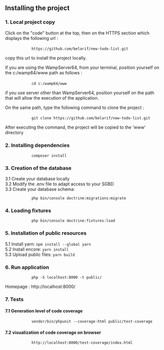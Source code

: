 ## Installing the project
### 1.  Local project copy
Click on the "code" button at the top, then on the HTTPS section which displays the following url :
####
                https://github.com/belarif/new-todo-list.git 

copy this url to install the project locally.

If you are using the WampServer64, from your terminal, position yourself on the c:/wamp64/www path as follows :
####
                cd c:/wamp64/www
if you use server other than WampServer64, position yourself on the path that will allow the execution of the application.

On the same path, type the following command to clone the project :
####
                git clone https://github.com/belarif/new-todo-list.git

After executing the command, the project will be copied to the 'www' directory

### 2.  Installing dependencies
                composer install

### 3.  Creation of the database
3.1 Create your database locally   
3.2 Modify the .env file to adapt access to your SGBD  
3.3 Create your database schema:

                php bin/console doctrine:migrations:migrate
### 4.  Loading fixtures
                php bin/console doctrine:fixtures:load

### 5.  Installation of public resources
5.1 Install yarn: `npm install --global yarn`   
5.2 Install encore: `yarn install`  
5.3 Upload public files: `yarn build`

### 6.  Run application
                php -S localhost:8000 -t public/
Homepage : http://localhost:8000/

### 7.  Tests
#### 7.1    Generation level of code coverage
                vendor/bin/phpunit --coverage-html public/test-coverage
#### 7.2    visualization of code coverage on browser
                http://localhost:8000/test-coverage/index.html

